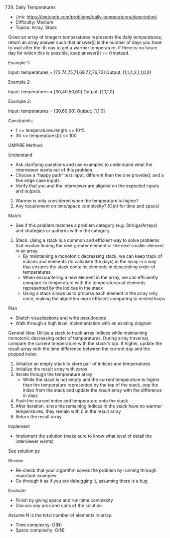 739. Daily Temperatures

- Link: https://leetcode.com/problems/daily-temperatures/description/
- Difficulty: Medium
- Topics: Array, Stack

Given an array of integers temperatures represents the daily temperatures, return an array answer such that answer[i] is the number of days you have to wait after the ith day to get a warmer temperature. If there is no future day for which this is possible, keep answer[i] == 0 instead.


Example 1:

Input: temperatures = [73,74,75,71,69,72,76,73]
Output: [1,1,4,2,1,1,0,0]

Example 2:

Input: temperatures = [30,40,50,60]
Output: [1,1,1,0]

Example 3:

Input: temperatures = [30,60,90]
Output: [1,1,0]


Constraints:

- 1 <= temperatures.length <= 10^5
- 30 <= temperatures[i] <= 100

UMPIRE Method:

Understand

- Ask clarifying questions and use examples to understand what the interviewer wants out of this problem.
- Choose a “happy path” test input, different than the one provided, and a few edge case inputs.
- Verify that you and the interviewer are aligned on the expected inputs and outputs.

1. Warmer is only considered when the temperature is higher?
2. Any requirement on time/space complexity? (O(n) for time and space)

Match

- See if this problem matches a problem category (e.g. Strings/Arrays) and strategies or patterns within the category

1. Stack: Using a stack is a common and efficient way to solve problems that involve finding the next greater element or the next smaller element in an array.
    - By maintaining a monotonic decreasing stack, we can keep track of indices and elements (to calculate the days) in the array in a way that ensures the stack contains elements in descending order of temperatures
    - When encountering a new element in the array, we can efficiently compare its temperature with the temperatures of elements represented by the indices in the stack
    - Using a stack allows us to process each element in the array only once, making the algorithm more efficient comparing to nested loops
 
Plan

- Sketch visualizations and write pseudocode
- Walk through a high level implementation with an existing diagram

General Idea: Utilize a stack to track array indices while maintaining monotonic decreasing order of temperatures. During array traversal, compare the current temperature with the stack's top. If higher, update the result array with the time difference between the current day and the popped index.

1. Initialize an empty stack to store pair of indices and temperatures 
2. Initialize the result array with zeros
3. Iterate through the temperature array
    - While the stack is not empty and the current temperature is higher than the temperature represented by the top of the stack, pop the index from the stack and update the result array with the difference in days
4. Push the current index and temperature onto the stack
5. After iteration, since the remaining indices in the stack have no warmer temperatures, they remain with 0 in the result array
6. Return the result array

Implement

- Implement the solution (make sure to know what level of detail the interviewer wants)

See solution.py

Review

- Re-check that your algorithm solves the problem by running through important examples
- Go through it as if you are debugging it, assuming there is a bug

Evaluate

- Finish by giving space and run-time complexity
- Discuss any pros and cons of the solution

Assume N is the total number of elements in array.

- Time complexity: O(N)
- Space complexity: O(N)

